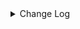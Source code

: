 <details><summary> Change Log </summary>

| Change | Commit | Version |
| --- | --- | --- |
|[Fix][Connector-V2] Optimize start mode of kafka recovery job (#9736)|https://github.com/apache/seatunnel/commit/bbde7f6339|2.3.12|
|[Improve][API] Optimize the enumerator API semantics and reduce lock calls at the connector level (#9671)|https://github.com/apache/seatunnel/commit/9212a77140|2.3.12|
|[Fix][Connector-V2] Add Filter for Partitions to Prevent Blocking in KafkaConsumer StreamMode (#9598)|https://github.com/apache/seatunnel/commit/bd24fa77cb|2.3.12|
|[Fix][Connecotr-kafka] Fix kafka IllegalArgumentException when offset is -1 (#9376)|https://github.com/apache/seatunnel/commit/142aca7b70|2.3.12|
|[Feature][Connectors-V2] Add end_timestamp for timstamp start mode (#9318)|https://github.com/apache/seatunnel/commit/68b0504da9|2.3.11|
|[Bugifx][kafka] Fix kafka enumerator assign split NPE (#9220)|https://github.com/apache/seatunnel/commit/7ca0c0c7e4|2.3.11|
| [Fix][Connector-V2] Fix kafka database name (#9201)|https://github.com/apache/seatunnel/commit/79d9a937ee|2.3.11|
|[Feature][Checkpoint] Add check script for source/sink state class serialVersionUID missing (#9118)|https://github.com/apache/seatunnel/commit/4f5adeb1c7|2.3.11|
|[Fix][Connector-V2] assign size for KafkaSource reader cache queue (#9041)|https://github.com/apache/seatunnel/commit/8a9db476bd|2.3.11|
|[Feature][Kafka] Support native format read/write kafka record (#8724)|https://github.com/apache/seatunnel/commit/86e2d6fcfa|2.3.10|
|[improve] update kafka source default schema from content&lt;ROW&lt;content STRING&gt;&gt; to content&lt;STRING&gt; (#8642)|https://github.com/apache/seatunnel/commit/db6e2994d4|2.3.10|
|[Improve] restruct connector common options (#8634)|https://github.com/apache/seatunnel/commit/f3499a6eeb|2.3.10|
|[improve] kafka connector options (#8616)|https://github.com/apache/seatunnel/commit/aadfe99f88|2.3.10|
|[Fix] [Kafka Source] kafka source use topic as table name instead of fullName (#8401)|https://github.com/apache/seatunnel/commit/3d4f4bb33a|2.3.10|
|[Feature][Kafka] Add `debezium_record_table_filter` and fix error (#8391)|https://github.com/apache/seatunnel/commit/b27a30a5aa|2.3.9|
|[Bug][Kafka] kafka reads repeatedly (#8465)|https://github.com/apache/seatunnel/commit/f67f27279a|2.3.9|
|[Hotfix][Connector-V2][kafka] fix kafka sink config exactly-once  exception (#7857)|https://github.com/apache/seatunnel/commit/92b3253a5b|2.3.9|
|[Improve][dist]add shade check rule (#8136)|https://github.com/apache/seatunnel/commit/51ef800016|2.3.9|
|[Improve][Kafka] Support custom topic for debezium compatible format (#8145)|https://github.com/apache/seatunnel/commit/deefe8762a|2.3.9|
|[Improve][API] Unified tables_configs and table_list (#8100)|https://github.com/apache/seatunnel/commit/84c0b8d660|2.3.9|
|[Fix][Kafka] Fix in kafka streaming mode can not read incremental data (#7871)|https://github.com/apache/seatunnel/commit/a0eeeb9b62|2.3.9|
|[Feature][Core] Support cdc task ddl restore for zeta (#7463)|https://github.com/apache/seatunnel/commit/8e322281ed|2.3.9|
|[Fix][Connector-V2] Fix kafka `format_error_handle_way` not work (#7838)|https://github.com/apache/seatunnel/commit/63c7b4e9cc|2.3.9|
|[Feature][Restapi] Allow metrics information to be associated to logical plan nodes (#7786)|https://github.com/apache/seatunnel/commit/6b7c53d03c|2.3.9|
|[Feature][kafka] Add arg  poll.timeout  for interval poll messages (#7606)|https://github.com/apache/seatunnel/commit/09d12fc40e|2.3.8|
|[Improve][Kafka] kafka source refactored some reader read logic (#6408)|https://github.com/apache/seatunnel/commit/10598b6aec|2.3.8|
|[Feature][connector-v2]Add Kafka Protobuf Data Parsing Support (#7361)|https://github.com/apache/seatunnel/commit/51c8e1a834|2.3.8|
|[Hotfix][Connector] Fix kafka consumer log next startup offset (#7312)|https://github.com/apache/seatunnel/commit/891652399e|2.3.7|
|[Fix][Connector kafka]Fix Kafka consumer stop fetching after TM node restarted (#7233)|https://github.com/apache/seatunnel/commit/7dc3fa8a13|2.3.6|
|[Fix][Connector-V2] Fix kafka batch mode can not read all message (#7135)|https://github.com/apache/seatunnel/commit/1784c01a35|2.3.6|
|[Feature][connector][kafka] Support read Maxwell format message from kafka #4415 (#4428)|https://github.com/apache/seatunnel/commit/4281b867ac|2.3.6|
|[Hotfix][Connector-V2][kafka]Kafka consumer group automatically commits offset logic error fix (#6961)|https://github.com/apache/seatunnel/commit/181f01ee52|2.3.6|
|[Improve][CDC] Bump the version of debezium to 1.9.8.Final (#6740)|https://github.com/apache/seatunnel/commit/c3ac953524|2.3.6|
|[Feature][Kafka] Support multi-table source read  (#5992)|https://github.com/apache/seatunnel/commit/60104602d1|2.3.6|
|[Fix][Kafka-Sink] fix kafka sink factory option rule (#6657)|https://github.com/apache/seatunnel/commit/37578e103f|2.3.5|
|[Feature][Connector-V2] Remove useless code for kafka connector (#6157)|https://github.com/apache/seatunnel/commit/0f286d1627|2.3.4|
|[Feature] support avro format (#5084)|https://github.com/apache/seatunnel/commit/93a006156d|2.3.4|
|[Improve][Common] Introduce new error define rule (#5793)|https://github.com/apache/seatunnel/commit/9d1b2582b2|2.3.4|
|[Improve] Remove use `SeaTunnelSink::getConsumedType` method and mark it as deprecated (#5755)|https://github.com/apache/seatunnel/commit/8de7408100|2.3.4|
|[Feature][formats][ogg] Support read ogg format message #4201 (#4225)|https://github.com/apache/seatunnel/commit/7728e241e8|2.3.4|
|[Improve] Remove all useless `prepare`, `getProducedType` method (#5741)|https://github.com/apache/seatunnel/commit/ed94fffbb9|2.3.4|
|[Improve] Add default implement for `SeaTunnelSink::setTypeInfo` (#5682)|https://github.com/apache/seatunnel/commit/86cba87450|2.3.4|
|KafkaSource use Factory to create source (#5635)|https://github.com/apache/seatunnel/commit/1c6176e518|2.3.4|
|[Improve] Refactor CatalogTable and add `SeaTunnelSource::getProducedCatalogTables` (#5562)|https://github.com/apache/seatunnel/commit/41173357f8|2.3.4|
|[Improve][CheckStyle] Remove useless &#x27;SuppressWarnings&#x27; annotation of checkstyle. (#5260)|https://github.com/apache/seatunnel/commit/51c0d709ba|2.3.4|
|[Feature][Connector-V2] connector-kafka source support data conversion extracted by kafka connect source (#4516)|https://github.com/apache/seatunnel/commit/bd74989099|2.3.3|
|[Feature][connector][kafka] Support read debezium format message from kafka (#5066)|https://github.com/apache/seatunnel/commit/53a1f0c6c1|2.3.3|
|[hotfix][kafka] Fix the problem that the partition information cannot be obtained when kafka is restored (#4764)|https://github.com/apache/seatunnel/commit/c203ef5f8d|2.3.2|
|Fix the processing bug of abnormal parsing method of kafkaSource format. (#4687)|https://github.com/apache/seatunnel/commit/228257b2e2|2.3.2|
|[hotfix][e2e][kafka] Fix the job not stopping (#4600)|https://github.com/apache/seatunnel/commit/93471c9ade|2.3.2|
|[Improve][connector][kafka] Set default value for partition option (#4524)|https://github.com/apache/seatunnel/commit/884f733c3d|2.3.2|
|[chore] delete unavailable S3 &amp; Kafka Catalogs (#4477)|https://github.com/apache/seatunnel/commit/e0aec5ecec|2.3.2|
|[Feature][API] Add options check before create source and sink and transform in FactoryUtil (#4424)|https://github.com/apache/seatunnel/commit/38f1903be2|2.3.2|
|[Feature][Connector-V2][Kafka] Kafka source supports data deserialization failure skipping (#4364)|https://github.com/apache/seatunnel/commit/e1ed22b153|2.3.2|
|[Bug][Connector-v2][KafkaSource]Fix KafkaConsumerThread exit caused by commit offset error. (#4379)|https://github.com/apache/seatunnel/commit/71f4d0c784|2.3.2|
|[Bug][Connector-v2][KafkaSink]Fix the permission problem caused by client.id. (#4246)|https://github.com/apache/seatunnel/commit/3cdb7cfa4d|2.3.2|
|Fix KafkaProducer resources have never been released. (#4302)|https://github.com/apache/seatunnel/commit/f99f02caa2|2.3.2|
|[Improve][CDC] Optimize options &amp; add docs for compatible_debezium_json (#4351)|https://github.com/apache/seatunnel/commit/336f590498|2.3.1|
|[Hotfix][Zeta] Fix TaskExecutionService Deploy Failed The Job Can&#x27;t Stop (#4265)|https://github.com/apache/seatunnel/commit/cf55b070bb|2.3.1|
|[Feature][CDC] Support export debezium-json format to kafka (#4339)|https://github.com/apache/seatunnel/commit/5817ec07bf|2.3.1|
|[Improve]]Connector-V2\[Kafka] Set kafka consumer default group (#4271)|https://github.com/apache/seatunnel/commit/82c784a3ef|2.3.1|
|[chore] Fix the words of `canal` &amp; `kafka` (#4261)|https://github.com/apache/seatunnel/commit/077a8d27a7|2.3.1|
|Merge branch &#x27;dev&#x27; into merge/cdc|https://github.com/apache/seatunnel/commit/4324ee1912|2.3.1|
|[Improve][Project] Code format with spotless plugin.|https://github.com/apache/seatunnel/commit/423b583038|2.3.1|
|[Improve] [Connector-V2] [StarRocks] Starrocks Support Auto Create Table (#4177)|https://github.com/apache/seatunnel/commit/7e0008e6fb|2.3.1|
|[improve][api] Refactoring schema parse (#4157)|https://github.com/apache/seatunnel/commit/b2f573a13e|2.3.1|
|[Imprve][Connector-V2][Hive] Support read text table &amp; Column projection (#4105)|https://github.com/apache/seatunnel/commit/717620f542|2.3.1|
|[Improve][build] Give the maven module a human readable name (#4114)|https://github.com/apache/seatunnel/commit/d7cd601051|2.3.1|
|Add convertor factory (#4119)|https://github.com/apache/seatunnel/commit/cbdea45d95|2.3.1|
|Add ElasticSearch catalog (#4108)|https://github.com/apache/seatunnel/commit/9ee4d8394c|2.3.1|
|Add Kafka catalog (#4106)|https://github.com/apache/seatunnel/commit/34f1f21e48|2.3.1|
|[Improve][Project] Code format with spotless plugin. (#4101)|https://github.com/apache/seatunnel/commit/a2ab166561|2.3.1|
| [Feature][Json-format][canal] Support read canal format message (#3950)|https://github.com/apache/seatunnel/commit/b80be72c85|2.3.1|
|[Improve][Connector-V2][Kafka] Support extract topic from SeaTunnelRow field (#3742)|https://github.com/apache/seatunnel/commit/8aff807305|2.3.1|
|[Feature][shade][Jackson] Add seatunnel-jackson module (#3947)|https://github.com/apache/seatunnel/commit/5d8862ec9c|2.3.1|
|[Hotfix][Connector-V2][Kafka] Fix the bug that kafka consumer is not close. (#3836)|https://github.com/apache/seatunnel/commit/3447266427|2.3.1|
|fix commit kafka offset bug. (#3933)|https://github.com/apache/seatunnel/commit/e60ad938be|2.3.1|
|[Feature][Connector] add get source method to all source connector (#3846)|https://github.com/apache/seatunnel/commit/417178fb84|2.3.1|
|[Improve] [Connector-V2] Change Connector Custom Config Prefix To Map (#3719)|https://github.com/apache/seatunnel/commit/ef1b8b1bb5|2.3.1|
|[Feature][API &amp; Connector &amp; Doc] add parallelism and column projection interface (#3829)|https://github.com/apache/seatunnel/commit/b9164b8ba1|2.3.1|
|[Bug][KafkaSource]Fix the default value of commit_on_checkpoint. (#3831)|https://github.com/apache/seatunnel/commit/df969849f6|2.3.1|
|[Bug][KafkaSource]Failed to parse offset format (#3810)|https://github.com/apache/seatunnel/commit/8e1196accf|2.3.1|
|[Improve] [Connector-V2] Kafka client user configured clientid is preferred (#3783)|https://github.com/apache/seatunnel/commit/aacf0abc04|2.3.1|
|[Improve] [Connector-V2] Fix Kafka sink can&#x27;t run EXACTLY_ONCE semantics (#3724)|https://github.com/apache/seatunnel/commit/5e3f196e29|2.3.0|
|[Improve] [Connector-V2] fix kafka admin client can&#x27;t get property config (#3721)|https://github.com/apache/seatunnel/commit/74c3351700|2.3.0|
|[Improve][Connector-V2][Kafka] Add text format for kafka sink connector (#3711)|https://github.com/apache/seatunnel/commit/74bbd76b65|2.3.0|
|[Hotfix][OptionRule] Fix option rule about all connectors (#3592)|https://github.com/apache/seatunnel/commit/226dc6a119|2.3.0|
|[Improve][Connector-V2][Kafka]Unified exception for Kafka source and sink connector (#3574)|https://github.com/apache/seatunnel/commit/3b573798db|2.3.0|
|options in conditional need add to required or optional options (#3501)|https://github.com/apache/seatunnel/commit/51d5bcba10|2.3.0|
|[Improve][Connector-V2-kafka] Support for dynamic discover topic &amp; partition in streaming mode (#3125)|https://github.com/apache/seatunnel/commit/999cfd6069|2.3.0|
|[Improve][Connector-V2][Kafka] Support to specify multiple partition keys (#3230)|https://github.com/apache/seatunnel/commit/f65f44f44c|2.3.0|
|[Feature][Connector-V2][Kafka] Add Kafka option rules (#3388)|https://github.com/apache/seatunnel/commit/cc0cb8cdb8|2.3.0|
|[Improve][Connector-V2][Kafka]Improve kafka metadata code format (#3397)|https://github.com/apache/seatunnel/commit/379da3097f|2.3.0|
|[Improve][Connector-V2-kafka] Support setting read starting offset or time at startup config (#3157)|https://github.com/apache/seatunnel/commit/3da19d4444|2.3.0|
|update (#3150)|https://github.com/apache/seatunnel/commit/2b44992750|2.3.0-beta|
|[Feature][connectors-v2][kafka] Kafka supports custom schema #2371 (#2783)|https://github.com/apache/seatunnel/commit/6506e306eb|2.3.0-beta|
|[feature][connector][kafka] Support extract partition from SeaTunnelRow fields (#3085)|https://github.com/apache/seatunnel/commit/385e1f42c0|2.3.0-beta|
|[Improve][connector][kafka] sink support custom partition (#3041)|https://github.com/apache/seatunnel/commit/ebddc18c41|2.3.0-beta|
|[Improve][all] change Log to @Slf4j (#3001)|https://github.com/apache/seatunnel/commit/6016100f12|2.3.0-beta|
|[Imporve][Connector-V2]Parameter verification for connector V2 kafka sink (#2866)|https://github.com/apache/seatunnel/commit/254223fdb9|2.3.0-beta|
|[Connector-V2] [Kafka] Fix Kafka Streaming problem (#2759)|https://github.com/apache/seatunnel/commit/e92e7b7283|2.2.0-beta|
|[Improve][Connector-V2] Fix kafka connector (#2745)|https://github.com/apache/seatunnel/commit/90ce3851db|2.2.0-beta|
|[DEV][Api] Replace SeaTunnelContext with JobContext and remove singleton pattern (#2706)|https://github.com/apache/seatunnel/commit/cbf82f755c|2.2.0-beta|
|[#2606]Dependency management split (#2630)|https://github.com/apache/seatunnel/commit/fc047be69b|2.2.0-beta|
|StateT of SeaTunnelSource should extend `Serializable` (#2214)|https://github.com/apache/seatunnel/commit/8c426ef850|2.2.0-beta|
|[api-draft][Optimize] Optimize module name (#2062)|https://github.com/apache/seatunnel/commit/f79e3112b1|2.2.0-beta|

</details>
